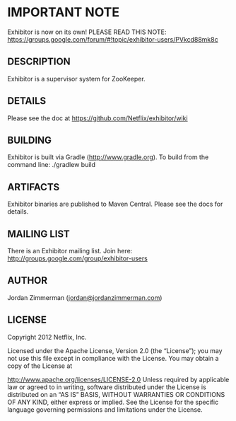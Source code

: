 # IMPORTANT NOTE

Exhibitor is now on its own! PLEASE READ THIS NOTE: https://groups.google.com/forum/#!topic/exhibitor-users/PVkcd88mk8c

## DESCRIPTION
Exhibitor is a supervisor system for ZooKeeper.

## DETAILS

Please see the doc at https://github.com/Netflix/exhibitor/wiki

## BUILDING

Exhibitor is built via Gradle (http://www.gradle.org). To build from the command line:
    ./gradlew build

## ARTIFACTS

Exhibitor binaries are published to Maven Central. Please see the docs for details.

## MAILING LIST

There is an Exhibitor mailing list. Join here: http://groups.google.com/group/exhibitor-users

## AUTHOR

Jordan Zimmerman (jordan@jordanzimmerman.com)

## LICENSE

Copyright 2012 Netflix, Inc.

Licensed under the Apache License, Version 2.0 (the “License”); you may not use this file except in
compliance with the License. You may obtain a copy of the License at

http://www.apache.org/licenses/LICENSE-2.0
Unless required by applicable law or agreed to in writing, software distributed under the License is
distributed on an “AS IS” BASIS, WITHOUT WARRANTIES OR CONDITIONS OF ANY KIND, either express or
implied. See the License for the specific language governing permissions and limitations under the
License.
